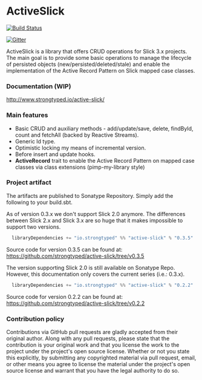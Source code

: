# ActiveSlick

[![Build Status](https://travis-ci.org/strongtyped/active-slick.svg?branch=develop)](https://travis-ci.org/strongtyped/active-slick)

[![Gitter](https://badges.gitter.im/Join%20Chat.svg)](https://gitter.im/strongtyped/active-slick?utm_source=badge&utm_medium=badge&utm_campaign=pr-badge)


ActiveSlick is a library that offers CRUD operations for Slick 3.x projects. The main goal is to provide some basic operations to manage the lifecycle of persisted objects (new/persisted/deleted/stale) and enable the implementation of the Active Record Pattern on Slick mapped case classes.

### Documentation (WIP)
http://www.strongtyped.io/active-slick/

### Main features
- Basic CRUD and auxiliary methods - add/update/save, delete, findById, count and fetchAll (backed by Reactive Streams).
- Generic Id type. 
- Optimistic locking my means of incremental version.
- Before insert and update hooks.
- **ActiveRecord** trait to enable the Active Record Pattern on mapped case classes via class extensions (pimp-my-library style)

### Project artifact

The artifacts are published to Sonatype Repository. Simply add the following to your build.sbt.

As of version 0.3.x we don't support Slick 2.0 anymore. The differences between Slick 2.x and Slick 3.x are so huge that it makes impossible to support two versions. 

```scala
  libraryDependencies += "io.strongtyped" %% "active-slick" % "0.3.5"
```
  
Source code for version 0.3.5 can be found at:
https://github.com/strongtyped/active-slick/tree/v0.3.5


The version supporting Slick 2.0 is still available on Sonatype Repo. However, this documentation only covers the current series (i.e.: 0.3.x).

```scala
  libraryDependencies += "io.strongtyped" %% "active-slick" % "0.2.2"
```

Source code for version 0.2.2 can be found at:
https://github.com/strongtyped/active-slick/tree/v0.2.2

### Contribution policy

Contributions via GitHub pull requests are gladly accepted from their original author. Along with any pull requests, please state that the contribution is your original work and that you license the work to the project under the project's open source license. Whether or not you state this explicitly, by submitting any copyrighted material via pull request, email, or other means you agree to license the material under the project's open source license and warrant that you have the legal authority to do so.
